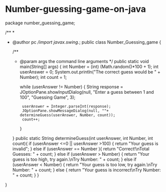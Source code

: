 # Number-guessing-game-on-java

package number_guessing_game;

/**
 *
 * @author pc
 */import javax.swing.*;
public class Number_Guessing_game {

    /**
     * @param args the command line arguments
     */
    public static void main(String[] args) {
        int Number = (int) (Math.random()*100 + 1);
        int userAnswer = 0;
        System.out.println("The correct guess would be " + Number);
        int count = 1;

        while (userAnswer != Number)
        {
            String response = JOptionPane.showInputDialog(null,
                "Enter a guess between 1 and 100", "Guessing Game", 3);
            
            userAnswer = Integer.parseInt(response);
            JOptionPane.showMessageDialog(null, ""+ determineGuess(userAnswer, Number, count));
            count++;
        }  

    }
    public static String determineGuess(int userAnswer, int Number, int count){
        if (userAnswer <=0 || userAnswer >100) {
            return "Your guess is invalid";
        }
        else if (userAnswer == Number ){
            return "Correct!\nTotal Guesses: " + count;
        }
        else if (userAnswer > Number) {
            return "Your guess is too high, try again.\nTry Number: " + count;
        }
        else if (userAnswer < Number) {
            return "Your guess is too low, try again.\nTry Number: " + count;
        }
        else {
            return "Your guess is incorrect\nTry Number: " + count;
        }
    }

}
